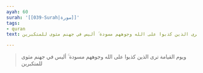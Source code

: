 ```yaml
---
ayah: 60
surah: '[[039-Surah|سورة]]'
tags:
- quran
text: ويوم القيامة ترى الذين كذبوا على الله وجوههم مسودة ۚ أليس في جهنم مثوى للمتكبرين

---
```

> ويوم القيامة ترى الذين كذبوا على الله وجوههم مسودة ۚ أليس في جهنم مثوى للمتكبرين

